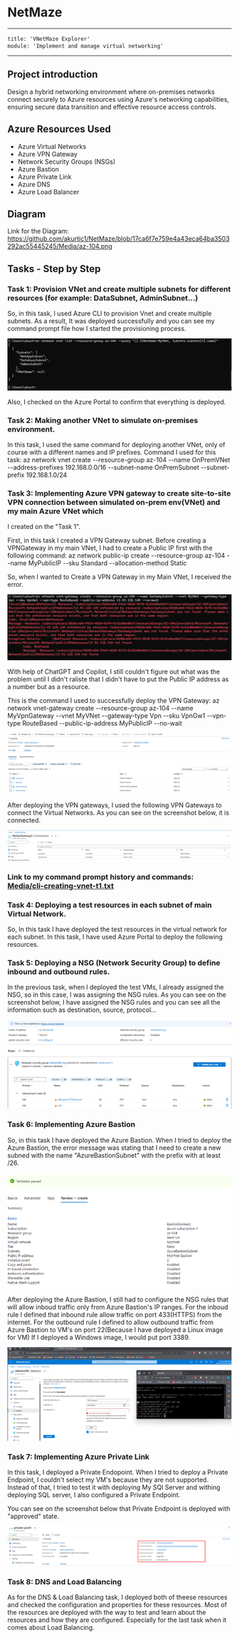 # NetMaze
---
    title: 'VNetMaze Explorer'
    module: 'Implement and manage virtual networking'
---
## Project introduction
Design a hybrid networking environment where on-premises networks connect securely to Azure resources using Azure's networking capabilities, 
ensuring secure data transition and effective resource access controls.

## Azure Resources Used
+ Azure Virtual Networks
+ Azure VPN Gateway
+ Network Security Groups (NSGs)
+ Azure Bastion
+ Azure Private Link
+ Azure DNS
+ Azure Load Balancer

## Diagram
Link for the Diagram: https://github.com/akurtic1/NetMaze/blob/17ca6f7e759e4a43eca64ba3503292ac55445245/Media/az-104.png

## Tasks - Step by Step

### Task 1: Provision VNet and create multiple subnets for different resources (for example: DataSubnet, AdminSubnet...)

So, in this task, I used Azure CLI to provision Vnet and create multiple subnets.
As a result, It was deployed successfully and you can see my command prompt file how I started the provisioning process.

![Command Prompt of the first task](./Media/deployment-done-t1-cli.png)

Also, I checked on the Azure Portal to confirm that everything is deployed.

### Task 2: Making another VNet to simulate on-premises environment.

In this task, I used the same command for deploying another VNet, only of course with a different names and IP prefixes.
Command I used for this task: az network vnet create --resource-group az-104 --name OnPremVNet --address-prefixes 192.168.0.0/16 --subnet-name OnPremSubnet --subnet-prefix 192.168.1.0/24

### Task 3: Implementing Azure VPN gateway to create site-to-site VPN connection between simulated on-prem env(VNet) and my main Azure VNet which
I created on the "Task 1".

First, in this task I created a VPN Gateway subnet. Before creating a VPNGateway in my main VNet, I had to create
a Public IP first with the following command: az network public-ip create --resource-group az-104 --name MyPublicIP --sku Standard --allocation-method Static

So, when I wanted to Create a VPN Gateway in my Main VNet, I received the error.

![Screenshot of the Error in Task 3](./Media/task3-error-vpn-gateway.png)

With help of ChatGPT and Copilot, I still couldn't figure out what was the problem until I 
didn't raliste that I didn't have to put the Public IP address as a number but as a resource.

This is the command I used to successfully deploy the VPN Gateway: 
az network vnet-gateway create --resource-group az-104 --name MyVpnGateway --vnet MyVNet --gateway-type Vpn --sku VpnGw1 --vpn-type RouteBased --public-ip-address MyPublicIP --no-wait

![Screenshot of the Deployment in Task 4](./Media/task3-deployed-vpn-gateway.png)

After deploying the VPN gateways, I used the following VPN Gateways to connect the Virtual Networks.
As you can see on the screenshot below, it is connected.

![SConnected Vnet-to-Vnet](./Media/connected-vnet-to-vnet.png)

### Link to my command prompt history and commands: [Media/cli-creating-vnet-t1.txt](https://github.com/akurtic1/NetMaze/blob/17ca6f7e759e4a43eca64ba3503292ac55445245/Media/cli-creating-vnet-t1.txt)

### Task 4: Deploying a test resources in each subnet of main Virtual Network.

So, In this task I have deployed the test resources in the virtual network for each subnet.
In this task, I have used Azure Portal to deploy the following resources.

### Task 5: Deploying a NSG (Network Security Group) to define inbound and outbound rules.

In the previous task, when I deployed the test VMs, I already assigned the NSG, so 
in this case, I was assigning the NSG rules. As you can see on the screenshot below,
I have assigned the NSG rules and you can see all the information such as destination, source, protocol...

![Network Security Group Rules](./Media/nsg-deploy-task5.png)

### Task 6: Implementing Azure Bastion

So, in this task I have deployed the Azure Bastion. When I tried to deploy the Azure Bastion,
the error message was stating that I need to create a new subned with the name "AzureBastionSubnet" with the prefix with at least /26.

![Deploying Azure Bastion - Properties](./Media/bastion-deployment.png)

After deploying the Azure Bastion, I still had to configure the NSG rules that will allow inboud traffic
only from Azure Bastion's IP ranges. For the inboud rule I defined that inbound rule allow traffic on port 433(HTTPS) from the internet.
For the outbound rule I defined to allow outbound traffic from Azure Bastion to VM's on port 22(Because I have deployed a Linux image for VM)
If I deployed a Windows image, I would put port 3389.

![Bastion Connect - LinuxVM](./Media/bastion-connecting.png)

### Task 7: Implementing Azure Private Link

In this task, I deployed a Private Endopoint. When I tried to deploy a Private Endpoint, I couldn't select my
VM's because they are not supported. Instead of that, I tried to test it with deploying My SQl Server and
withing deploying SQL server, I also configured a Private Endpoint.

You can see on the screenshot below that Private Endpoint is deployed with "approved" state.

![Private Endpoint - Deployment](./Media/private-endpoint.png)

### Task 8: DNS and Load Balancing

As for the DNS & Load Balancing task, I deployed both of theese resources and checked the configuration and properties for these resources.
Most of the resources are deployed with the way to test and learn about the resources and how they are configured. Especially for the last
task when it comes about Load Balancing.
